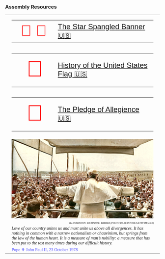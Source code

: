<h3>Assembly Resources</h3>

<!-- START OF MAIN TABLE -->
<table><tr><tr><td></td><td>

<table style="width:100%">
    <td style="width:30%;font-family:helvetica;color:red;font-size:48px;text-align:right">
      🎸 🎼
    </td>
    <td style="width:70%;font-family:helvetica;color:red;font-size:24px">
 <a href="../assets/pdf/ssb.pdf">The Star Spangled Banner 🇺🇸</a>
    </td>
</table>
</td><td></td><tr><td></td><td>

<table style="width:100%">
    <td style="width:30%;font-family:helvetica;color:red;font-size:72px;text-align:right">
      📜
    </td>
    <td style="width:70%;font-family:helvetica;color:red;font-size:24px">
      <a href="http://www.kofc.org/en/resources/service/council/1582_3_10.pdf">History of the United States Flag 🇺🇸</a>
    </td>
</table>
</td><td></td><tr><td></td><td>

<table style="width:100%">
    <td style="width:30%;font-family:helvetica;color:red;font-size:72px;text-align:right">
      📜
    </td>
    <td style="width:70%;font-family:helvetica;color:red;font-size:24px">
      <a href="https://www.kofc.org/un/en/resources/communications/pledgeAllegiance.pdf">The Pledge of Allegience 🇺🇸</a>
    </td>
</table>
</td><td></td><tr><td></td><td>

</td><td></td><tr><td></td><td style="width:825px"><img src="../assets/img/johnpaulii.jpg" size="825" alt="St. Pope John Paul II with arms outstretched to Poland, June 1979 in a colorized Keystone/Getty Images news photo"></td><td></td></tr>
<tr><td></td><td style="font-family:georgia;color:#282828;font-size:11px;text-align:right;font-style:oblique;font-variant-caps:all-small-caps">Illustration: Richard E. Barber (Photo by Keystone/Getty Images)</td><td></td></tr>
<tr><td></td><td style="font-family:georgia;font-style:italic;justify-content:space-around">Love of our country unites us and must unite us above all divergences. It has nothing in common with a narrow nationalism or chauvinism, but springs from the law of the human heart. It is a measure of man’s nobility: a measure that has been put to the test many times during our difficult history.</td><td></td></tr>
<tr><td></td><td style="font-family:georgia;color:#5555FF;margin-left:36x">Pope &#x271E; John Paul II, 23 October 1978</td><td></td>
</tr>
<!-- END OF MAIN TABLE -->
